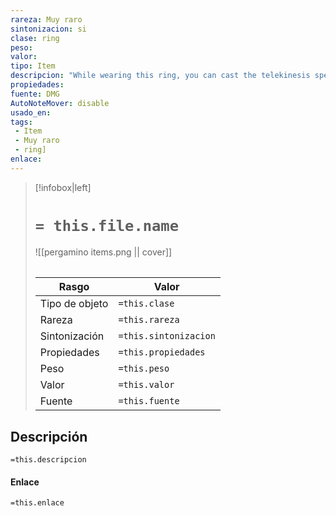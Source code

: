 ```yaml
---
rareza: Muy raro
sintonizacion: si
clase: ring
peso: 
valor: 
tipo: Item
descripcion: "While wearing this ring, you can cast the telekinesis spell at will, but you can target only objects that aren&#x27;t being worn or carried."
propiedades: 
fuente: DMG
AutoNoteMover: disable
usado_en:  
tags: 
 - Item
 - Muy raro
 - ring]
enlace: 
---
```


> [!infobox|left]
>  # `= this.file.name`
> ![[pergamino items.png || cover]]
> ######   
> |Rasgo | Valor |
> | --- | --- |
> | Tipo de objeto| `=this.clase`|
>  | Rareza| `=this.rareza`|
> | Sintonización | `=this.sintonizacion` |
> | Propiedades | `=this.propiedades` |
>  | Peso | `=this.peso` |
> | Valor | `=this.valor` |
> | Fuente | `=this.fuente` |


## Descripción
`=this.descripcion`

#### Enlace
`=this.enlace`
